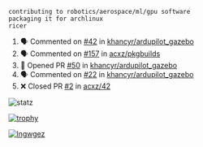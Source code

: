 ```
contributing to robotics/aerospace/ml/gpu software
packaging it for archlinux
ricer
```

<!--START_SECTION:activity-->
1. 🗣 Commented on [#42](https://github.com/khancyr/ardupilot_gazebo/issues/42) in [khancyr/ardupilot_gazebo](https://github.com/khancyr/ardupilot_gazebo)
2. 🗣 Commented on [#157](https://github.com/acxz/pkgbuilds/issues/157) in [acxz/pkgbuilds](https://github.com/acxz/pkgbuilds)
3. 💪 Opened PR [#50](https://github.com/khancyr/ardupilot_gazebo/pull/50) in [khancyr/ardupilot_gazebo](https://github.com/khancyr/ardupilot_gazebo)
4. 🗣 Commented on [#22](https://github.com/khancyr/ardupilot_gazebo/issues/22) in [khancyr/ardupilot_gazebo](https://github.com/khancyr/ardupilot_gazebo)
5. ❌ Closed PR [#2](https://github.com/acxz/42/pull/2) in [acxz/42](https://github.com/acxz/42)
<!--END_SECTION:activity-->


![statz](https://github-readme-stats.vercel.app/api?username=acxz&include_all_commits=true&show_icons=true)

[![trophy](https://github-profile-trophy.vercel.app/?username=acxz)](https://github.com/ryo-ma/github-profile-trophy)

[![lngwgez](https://github-readme-stats.vercel.app/api/top-langs/?username=acxz&layout=compact)](https://github.com/acxz/github-readme-stats)


<!--
**acxz/acxz** is a ✨ _special_ ✨ repository because its `README.md` (this file) appears on your GitHub profile.

Here are some ideas to get you started:

- 🔭 I’m currently working on ...
- 🌱 I’m currently learning ...
- 👯 I’m looking to collaborate on ...
- 🤔 I’m looking for help with ...
- 💬 Ask me about ...
- 📫 How to reach me: ...
- 😄 Pronouns: ...
- ⚡ Fun fact: ...
-->
